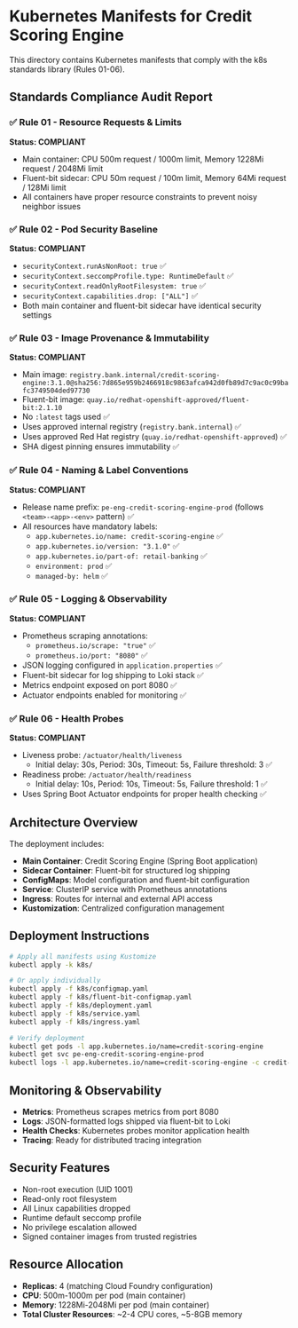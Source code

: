 # Kubernetes Manifests for Credit Scoring Engine

This directory contains Kubernetes manifests that comply with the k8s standards library (Rules 01-06).

## Standards Compliance Audit Report

### ✅ Rule 01 - Resource Requests & Limits
**Status: COMPLIANT**
- Main container: CPU 500m request / 1000m limit, Memory 1228Mi request / 2048Mi limit
- Fluent-bit sidecar: CPU 50m request / 100m limit, Memory 64Mi request / 128Mi limit
- All containers have proper resource constraints to prevent noisy neighbor issues

### ✅ Rule 02 - Pod Security Baseline
**Status: COMPLIANT**
- `securityContext.runAsNonRoot: true` ✅
- `securityContext.seccompProfile.type: RuntimeDefault` ✅
- `securityContext.readOnlyRootFilesystem: true` ✅
- `securityContext.capabilities.drop: ["ALL"]` ✅
- Both main container and fluent-bit sidecar have identical security settings

### ✅ Rule 03 - Image Provenance & Immutability
**Status: COMPLIANT**
- Main image: `registry.bank.internal/credit-scoring-engine:3.1.0@sha256:7d865e959b2466918c9863afca942d0fb89d7c9ac0c99bafc3749504ded97730`
- Fluent-bit image: `quay.io/redhat-openshift-approved/fluent-bit:2.1.10`
- No `:latest` tags used ✅
- Uses approved internal registry (`registry.bank.internal`) ✅
- Uses approved Red Hat registry (`quay.io/redhat-openshift-approved`) ✅
- SHA digest pinning ensures immutability ✅

### ✅ Rule 04 - Naming & Label Conventions
**Status: COMPLIANT**
- Release name prefix: `pe-eng-credit-scoring-engine-prod` (follows `<team>-<app>-<env>` pattern) ✅
- All resources have mandatory labels:
  - `app.kubernetes.io/name: credit-scoring-engine` ✅
  - `app.kubernetes.io/version: "3.1.0"` ✅
  - `app.kubernetes.io/part-of: retail-banking` ✅
  - `environment: prod` ✅
  - `managed-by: helm` ✅

### ✅ Rule 05 - Logging & Observability
**Status: COMPLIANT**
- Prometheus scraping annotations:
  - `prometheus.io/scrape: "true"` ✅
  - `prometheus.io/port: "8080"` ✅
- JSON logging configured in `application.properties` ✅
- Fluent-bit sidecar for log shipping to Loki stack ✅
- Metrics endpoint exposed on port 8080 ✅
- Actuator endpoints enabled for monitoring ✅

### ✅ Rule 06 - Health Probes
**Status: COMPLIANT**
- Liveness probe: `/actuator/health/liveness`
  - Initial delay: 30s, Period: 30s, Timeout: 5s, Failure threshold: 3 ✅
- Readiness probe: `/actuator/health/readiness`
  - Initial delay: 10s, Period: 10s, Timeout: 5s, Failure threshold: 1 ✅
- Uses Spring Boot Actuator endpoints for proper health checking ✅

## Architecture Overview

The deployment includes:
- **Main Container**: Credit Scoring Engine (Spring Boot application)
- **Sidecar Container**: Fluent-bit for structured log shipping
- **ConfigMaps**: Model configuration and fluent-bit configuration
- **Service**: ClusterIP service with Prometheus annotations
- **Ingress**: Routes for internal and external API access
- **Kustomization**: Centralized configuration management

## Deployment Instructions

```bash
# Apply all manifests using Kustomize
kubectl apply -k k8s/

# Or apply individually
kubectl apply -f k8s/configmap.yaml
kubectl apply -f k8s/fluent-bit-configmap.yaml
kubectl apply -f k8s/deployment.yaml
kubectl apply -f k8s/service.yaml
kubectl apply -f k8s/ingress.yaml

# Verify deployment
kubectl get pods -l app.kubernetes.io/name=credit-scoring-engine
kubectl get svc pe-eng-credit-scoring-engine-prod
kubectl logs -l app.kubernetes.io/name=credit-scoring-engine -c credit-scoring-engine
```

## Monitoring & Observability

- **Metrics**: Prometheus scrapes metrics from port 8080
- **Logs**: JSON-formatted logs shipped via fluent-bit to Loki
- **Health Checks**: Kubernetes probes monitor application health
- **Tracing**: Ready for distributed tracing integration

## Security Features

- Non-root execution (UID 1001)
- Read-only root filesystem
- All Linux capabilities dropped
- Runtime default seccomp profile
- No privilege escalation allowed
- Signed container images from trusted registries

## Resource Allocation

- **Replicas**: 4 (matching Cloud Foundry configuration)
- **CPU**: 500m-1000m per pod (main container)
- **Memory**: 1228Mi-2048Mi per pod (main container)
- **Total Cluster Resources**: ~2-4 CPU cores, ~5-8GB memory
